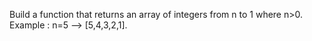 Build a function that returns an array of integers from n to 1 where n>0.
Example : n=5 --> [5,4,3,2,1].